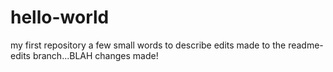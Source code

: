 # hello-world
my first repository
a few small words to describe edits made to the readme-edits branch...BLAH changes made!
